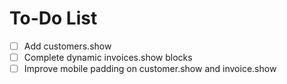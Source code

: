 # To-Do List

-   [ ] Add customers.show
-   [ ] Complete dynamic invoices.show blocks
-   [ ] Improve mobile padding on customer.show and invoice.show
